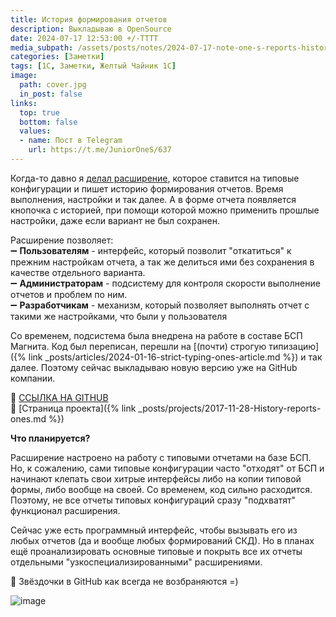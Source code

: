 ```yaml
---
title: История формирования отчетов
description: Выкладываю в OpenSource
date: 2024-07-17 12:53:00 +/-TTTT
media_subpath: /assets/posts/notes/2024-07-17-note-one-s-reports-history/
categories: [Заметки]
tags: [1С, Заметки, Желтый Чайник 1С]
image:
  path: cover.jpg
  in_post: false
links:
  top: true
  bottom: false
  values:
  - name: Пост в Telegram
    url: https://t.me/JuniorOneS/637
---
```


Когда-то давно я [делал расширение](https://infostart.ru/1c/tools/707425/?ref=1159), которое ставится на типовые конфигурации и пишет историю формирования отчетов. Время выполнения, настройки и так далее. А в форме отчета появляется кнопочка с историей, при помощи которой можно применить прошлые настройки, даже если вариант не был сохранен.

Расширение позволяет:  
➖ **Пользователям** - интерфейс, который позволит "откатиться" к прежним настройкам отчета, а так же делиться ими без сохранения в качестве отдельного варианта.  
➖ **Администраторам** - подсистему для контроля скорости выполнение отчетов и проблем по ним.  
➖ **Разработчикам** - механизм, который позволяет выполнять отчет с такими же настройками, что были у пользователя

Со временем, подсистема была внедрена на работе в составе БСП Магнита. Код был переписан, перешли на [(почти) строгую типизацию]({% link _posts/articles/2024-01-16-strict-typing-ones-article.md %}) и так далее. Поэтому сейчас выкладываю новую версию уже на GitHub компании. 

🔗 [ССЫЛКА НА GITHUB](https://github.com/magnit-tech/one-s-reports-history)  
🔗 [Страница проекта]({% link _posts/projects/2017-11-28-History-reports-ones.md %})

**Что планируется?**

Расширение настроено на работу с типовыми отчетами на базе БСП. Но, к сожалению, сами типовые конфигурации часто "отходят" от БСП и начинают клепать свои хитрые интерфейсы либо на копии типовой формы, либо вообще на своей. Со временем, код сильно расходится. Поэтому, не все отчеты типовых конфигураций сразу "подхватят" функционал расширения. 

Сейчас уже есть программный интерфейс, чтобы вызывать его из любых отчетов (да и вообще любых формирований СКД). Но в планах ещё проанализировать основные типовые и покрыть все их отчеты отдельными "узкоспециализированными" расширениями.

🌟 Звёздочки в GitHub как всегда не возбраняются =)

![image](cover.jpg)